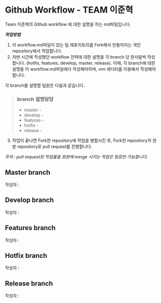 # Github Workflow - TEAM 이준혁

Team 이준혁의 Github workflow 에 대한 설명을 하는 md파일입니다.

***작업방법***
1. 이 workflow.md파일이 있는 팀 레포지토리를 Fork해서 만들어지는 개인 repository에서 작업합니다.
2. 저번 시간에 작성했던 workflow 전략에 대한 설명을 각 branch 당 한사람씩 작성합니다. (hotfix, features, develop, master, release). 이때, 각 branch에 대한 설명을 이 workflow.md파일에다 작성해야하며, vim 에디터를 이용해서 작성해야합니다.

각 branch를 설명할 팀원은 다음과 같습니다.
> ### branch 설명담당
> * master - 
> * develop -
> * features -
> * hotfix -
> * release -

3. 작업이 끝나면 Fork한 repository에 작업을 병합시킨 후, Fork한 repository의 원본 repository로 pull request를 진행합니다.

*주의 : pull request된 작업물을 원본에 merge 시키는 작업은 팀장만 가능합니다.*


## Master branch

작성자 : 

## Develop branch

작성자 : 

## Features branch

작성자 : 

## Hotfix branch

작성자 : 

## Release branch

작성자 : 

